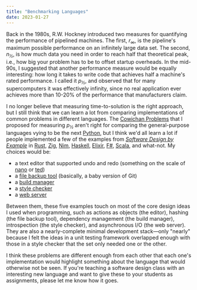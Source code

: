 ```yaml
---
title: "Benchmarking Languages"
date: 2023-01-27
---
```


Back in the 1980s, R.W. Hockney introduced two measures for quantifying the performance of pipelined machines.
The first, *r<sub>∞</sub>*, is the pipeline's maximum possible performance on an infinitely large data set.
The second, *n<sub>½</sub>*, is how much data you need in order to reach half that theoretical peak,
i.e.,
how big your problem has to be to offset startup overheads.
In the mid-90s,
I suggested that another performance measure would be equally interesting:
how long it takes to write code that achieves half a machine's rated performance.
I called it *p<sub>½</sub>*,
and observed that for many supercomputers it was effectively infinity,
since no real application ever achieves more than 10-20% of the performance that manufacturers claim.

I no longer believe that measuring time-to-solution is the right approach,
but I still think that we can learn a lot from comparing implementations of common problems in different languages.
The [Cowichan Problems][cowichan] that I proposed for measuring *p<sub>½</sub>* aren't right
for comparing the general-purpose languages vying to be the next [Python][python],
but I think we'd all learn a lot
if people implemented a few of the examples from [*Software Design by Example*][sdxjs]
in [Rust][rust], [Zig][zig], [Nim][nim], [Haskell][haskell], [Elixir][elixir], [F#][fsharp], [Scala][scala], and what-not.
My choices would be:

-   a text editor that supported undo and redo (something on the scale of [nano][nano] or [ted][ted])
-   a [file backup tool][sdxjs_backup] (basically, a baby version of Git)
-   a [build manager][sdxjs_build]
-   a [style checker][sdxjs_style]
-   a [web server][aosa_server]

Between them,
these five examples touch on
most of the core design ideas I used when programming,
such as actions as objects (the editor),
hashing (the file backup tool),
dependency  management (the build manager),
introspection (the style checker),
and asynchronous I/O (the web server).
They are also a nearly-complete minimal development stack—only "nearly" because
I felt the ideas in a unit testing framework overlapped enough with those in a style checker
that the set only needed one or the other.

I think these problems are different enough from each other
that each one's implementation would highlight something about the language
that would otherwise not be seen.
If you're teaching a software design class with an interesting new language
and want to give these to your students as assignments,
please let me know how it goes.

[aosa_server]: https://aosabook.org/en/500L/a-simple-web-server.html
[cowichan]: @root/2010/06/12/the-cowichan-problems/
[elixir]: https://elixir-lang.org/
[fsharp]: https://fsharp.org/
[haskell]: https://www.haskell.org/
[nano]: https://www.nano-editor.org/
[nim]: https://nim-lang.org/
[python]: https://www.python.org/
[rust]: https://www.rust-lang.org/
[scala]: https://scala-lang.org/
[sdxjs]: @root/sdxjs/
[sdxjs_backup]: @root/sdxjs/file-backup/
[sdxjs_build]: @root/sdxjs/build-manager/
[sdxjs_style]: @root/sdxjs/style-checker/
[sdxjs_test]: @root/sdxjs/unit-test/
[ted]: https://github.com/cesquivias/ted
[zig]: https://ziglang.org/
